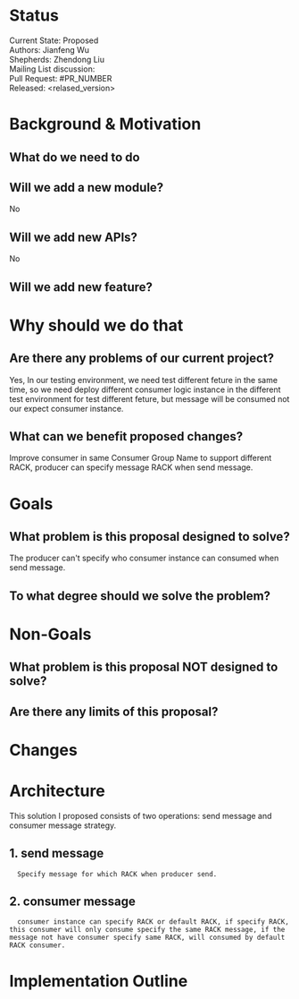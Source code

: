 # Status
Current State: Proposed     
Authors: Jianfeng Wu     
Shepherds: Zhendong Liu     
Mailing List discussion: <apache mailing list archive>     
Pull Request: #PR_NUMBER     
Released: <relased_version>    
  
# Background & Motivation
## What do we need to do
## Will we add a new module? 
No
## Will we add new APIs?
No
## Will we add new feature?

# Why should we do that
## Are there any problems of our current project?
Yes, In our testing environment, we need test different feture in the same time, so we need deploy different consumer logic instance in the different test environment for test different feture, but message will be consumed not our expect consumer instance.
## What can we benefit proposed changes?
Improve consumer in same Consumer Group Name to support different RACK, producer can specify message RACK when send message.

# Goals
## What problem is this proposal designed to solve?
The producer can't specify who consumer instance can consumed when send message.
## To what degree should we solve the problem?

# Non-Goals
## What problem is this proposal NOT designed to solve?

## Are there any limits of this proposal?
 
# Changes
# Architecture

This solution I proposed consists of two operations: send message and consumer message strategy.    
## 1.  send message 

      Specify message for which RACK when producer send.
## 2.  consumer message 

      consumer instance can specify RACK or default RACK, if specify RACK, this consumer will only consume specify the same RACK message, if the message not have consumer specify same RACK, will consumed by default RACK consumer.

# Implementation Outline
  
